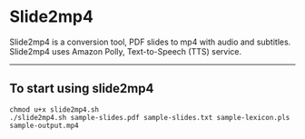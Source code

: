 # Slide2mp4

Slide2mp4 is a conversion tool, PDF slides to mp4 with audio and subtitles. Slide2mp4 uses Amazon Polly, Text-to-Speech (TTS) service.

----

## To start using slide2mp4

```
chmod u+x slide2mp4.sh
./slide2mp4.sh sample-slides.pdf sample-slides.txt sample-lexicon.pls sample-output.mp4
```
